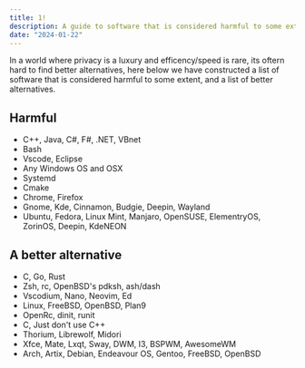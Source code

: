 ```yaml
---
title: 1!
description: A guide to software that is considered harmful to some extent.
date: "2024-01-22"
---
```


In a world where privacy is a luxury and efficency/speed is rare, its oftern hard to find better alternatives, here below we have constructed a list of software that is considered harmful to some extent, and a list of better alternatives.

## Harmful

- C++, Java, C#, F#, .NET, VBnet
- Bash
- Vscode, Eclipse
- Any Windows OS and OSX
- Systemd
- Cmake
- Chrome, Firefox
- Gnome, Kde, Cinnamon, Budgie, Deepin, Wayland
- Ubuntu, Fedora, Linux Mint, Manjaro, OpenSUSE, ElementryOS, ZorinOS, Deepin, KdeNEON

## A better alternative 

- C, Go, Rust
- Zsh, rc, OpenBSD's pdksh, ash/dash
- Vscodium, Nano, Neovim, Ed
- Linux, FreeBSD, OpenBSD, Plan9
- OpenRc, dinit, runit
- C, Just don't use C++ 
- Thorium, Librewolf, Midori
- Xfce, Mate, Lxqt, Sway, DWM, I3, BSPWM, AwesomeWM
- Arch, Artix, Debian, Endeavour OS, Gentoo, FreeBSD, OpenBSD

